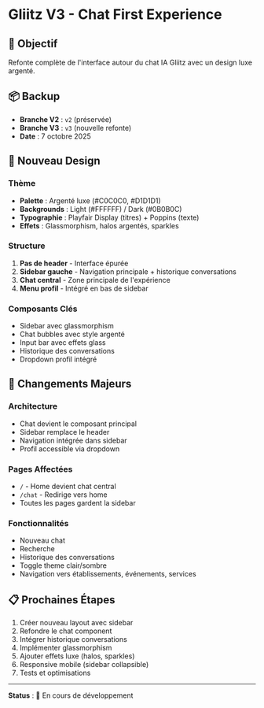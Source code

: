 # Gliitz V3 - Chat First Experience

## 🎯 Objectif
Refonte complète de l'interface autour du chat IA Gliitz avec un design luxe argenté.

## 📦 Backup
- **Branche V2** : `v2` (préservée)
- **Branche V3** : `v3` (nouvelle refonte)
- **Date** : 7 octobre 2025

## 🎨 Nouveau Design

### Thème
- **Palette** : Argenté luxe (#C0C0C0, #D1D1D1)
- **Backgrounds** : Light (#FFFFFF) / Dark (#0B0B0C)
- **Typographie** : Playfair Display (titres) + Poppins (texte)
- **Effets** : Glassmorphism, halos argentés, sparkles

### Structure
1. **Pas de header** - Interface épurée
2. **Sidebar gauche** - Navigation principale + historique conversations
3. **Chat central** - Zone principale de l'expérience
4. **Menu profil** - Intégré en bas de sidebar

### Composants Clés
- Sidebar avec glassmorphism
- Chat bubbles avec style argenté
- Input bar avec effets glass
- Historique des conversations
- Dropdown profil intégré

## 🚀 Changements Majeurs

### Architecture
- Chat devient le composant principal
- Sidebar remplace le header
- Navigation intégrée dans sidebar
- Profil accessible via dropdown

### Pages Affectées
- `/` - Home devient chat central
- `/chat` - Redirige vers home
- Toutes les pages gardent la sidebar

### Fonctionnalités
- Nouveau chat
- Recherche
- Historique des conversations
- Toggle theme clair/sombre
- Navigation vers établissements, événements, services

## 📋 Prochaines Étapes
1. Créer nouveau layout avec sidebar
2. Refondre le chat component
3. Intégrer historique conversations
4. Implémenter glassmorphism
5. Ajouter effets luxe (halos, sparkles)
6. Responsive mobile (sidebar collapsible)
7. Tests et optimisations

---
**Status** : 🚧 En cours de développement

